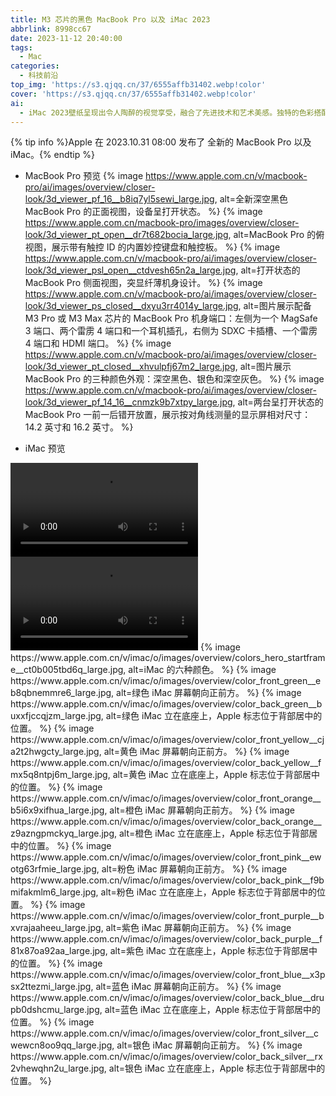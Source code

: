 ```yaml
---
title: M3 芯片的黑色 MacBook Pro 以及 iMac 2023 
abbrlink: 8998cc67
date: 2023-11-12 20:40:00
tags: 
  - Mac
categories:
  - 科技前沿
top_img: 'https://s3.qjqq.cn/37/6555affb31402.webp!color'
cover: 'https://s3.qjqq.cn/37/6555affb31402.webp!color'
ai: 
  - iMac 2023壁纸呈现出令人陶醉的视觉享受，融合了先进技术和艺术美感。独特的色彩搭配和高清纹理展现了令人惊叹的图像品质，为用户创造了独特的数字工作与娱乐环境。
---
```


{% tip info %}Apple 在 2023.10.31 08:00 发布了 全新的 MacBook Pro 以及 iMac。{% endtip %}
- MacBook Pro 预览
  {% image https://www.apple.com.cn/v/macbook-pro/ai/images/overview/closer-look/3d_viewer_pf_16__b8iq7yl5sewi_large.jpg, alt=全新深空黑色 MacBook Pro 的正面视图，设备呈打开状态。 %}
  {% image https://www.apple.com.cn/macbook-pro/images/overview/closer-look/3d_viewer_pt_open__dr7t682bocia_large.jpg, alt=MacBook Pro 的俯视图，展示带有触控 ID 的内置妙控键盘和触控板。 %}
  {% image https://www.apple.com.cn/v/macbook-pro/ai/images/overview/closer-look/3d_viewer_psl_open__ctdvesh65n2a_large.jpg, alt=打开状态的 MacBook Pro 侧面视图，突显纤薄机身设计。 %}
  {% image https://www.apple.com.cn/v/macbook-pro/ai/images/overview/closer-look/3d_viewer_ps_closed__dxyu3rr4014y_large.jpg, alt=图片展示配备 M3 Pro 或 M3 Max 芯片的 MacBook Pro  机身端口：左侧为一个 MagSafe 3 端口、两个雷雳 4 端口和一个耳机插孔，右侧为 SDXC 卡插槽、一个雷雳 4 端口和 HDMI 端口。 %}
  {% image https://www.apple.com.cn/v/macbook-pro/ai/images/overview/closer-look/3d_viewer_pt_closed__xhvulpfj67m2_large.jpg, alt=图片展示 MacBook Pro 的三种颜色外观：深空黑色、银色和深空灰色。 %}
  {% image https://www.apple.com.cn/v/macbook-pro/ai/images/overview/closer-look/3d_viewer_pf_14_16__cnmzk9b7xtpy_large.jpg, alt=两台呈打开状态的 MacBook Pro 一前一后错开放置，展示按对角线测量的显示屏相对尺寸：14.2 英寸和 16.2 英寸。 %}

- iMac 预览
<video controls autoplay loop>
    <source src="https://www.apple.com.cn/105/media/us/imac/2023/4e499881-f23c-4108-bcce-5dff3399bebe/anim/hero/large_2x.mp4" type="video/mp4">
</video>
<video controls autoplay loop>
    <source src="https://www.apple.com.cn/105/media/us/imac/2023/4e499881-f23c-4108-bcce-5dff3399bebe/anim/colors-hero/large_2x.mp4" type="video/mp4">
</video>
  {% image https://www.apple.com.cn/v/imac/o/images/overview/colors_hero_startframe__ct0b005tbd6q_large.jpg, alt=iMac 的六种颜色。 %}
  {% image https://www.apple.com.cn/v/imac/o/images/overview/color_front_green__eb8qbnemmre6_large.jpg, alt=绿色 iMac 屏幕朝向正前方。 %}
  {% image https://www.apple.com.cn/v/imac/o/images/overview/color_back_green__buxxfjccqjzm_large.jpg, alt=绿色 iMac 立在底座上，Apple 标志位于背部居中的位置。 %}
  {% image https://www.apple.com.cn/v/imac/o/images/overview/color_front_yellow__cja2t2hwgcty_large.jpg, alt=黄色 iMac 屏幕朝向正前方。 %}
  {% image https://www.apple.com.cn/v/imac/o/images/overview/color_back_yellow__fmx5q8ntpj6m_large.jpg, alt=黄色 iMac 立在底座上，Apple 标志位于背部居中的位置。 %}
  {% image https://www.apple.com.cn/v/imac/o/images/overview/color_front_orange__b5i6x9xifhua_large.jpg, alt=橙色 iMac 屏幕朝向正前方。 %}
  {% image https://www.apple.com.cn/v/imac/o/images/overview/color_back_orange__z9azngpmckyq_large.jpg, alt=橙色 iMac 立在底座上，Apple 标志位于背部居中的位置。 %}
  {% image https://www.apple.com.cn/v/imac/o/images/overview/color_front_pink__ewotg63rfmie_large.jpg, alt=粉色 iMac 屏幕朝向正前方。 %}
  {% image https://www.apple.com.cn/v/imac/o/images/overview/color_back_pink__f9bmifakmlm6_large.jpg, alt=粉色 iMac 立在底座上，Apple 标志位于背部居中的位置。 %}
  {% image https://www.apple.com.cn/v/imac/o/images/overview/color_front_purple__bxvrajaaheeu_large.jpg, alt=紫色 iMac 屏幕朝向正前方。 %}
  {% image https://www.apple.com.cn/v/imac/o/images/overview/color_back_purple__f81x87oa92aa_large.jpg, alt=紫色 iMac 立在底座上，Apple 标志位于背部居中的位置。 %}
  {% image https://www.apple.com.cn/v/imac/o/images/overview/color_front_blue__x3psx2ttezmi_large.jpg, alt=蓝色 iMac 屏幕朝向正前方。 %}
  {% image https://www.apple.com.cn/v/imac/o/images/overview/color_back_blue__drupb0dshcmu_large.jpg, alt=蓝色 iMac 立在底座上，Apple 标志位于背部居中的位置。 %}
  {% image https://www.apple.com.cn/v/imac/o/images/overview/color_front_silver__cwewcn8oo9qq_large.jpg, alt=银色 iMac 屏幕朝向正前方。 %}
  {% image https://www.apple.com.cn/v/imac/o/images/overview/color_back_silver__rx2vhewqhn2u_large.jpg, alt=银色 iMac 立在底座上，Apple 标志位于背部居中的位置。 %}

